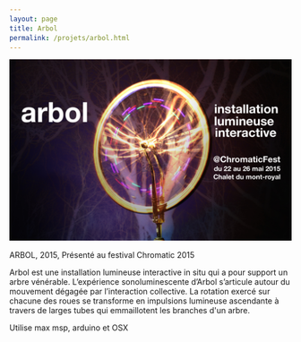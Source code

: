 ```yaml
---
layout: page
title: Arbol
permalink: /projets/arbol.html
---
```



![arbol](../../assets/img/img_arbol_01.jpg)

ARBOL, 2015,  Présenté au festival Chromatic 2015

Arbol est une installation lumineuse interactive in situ qui a pour support un arbre vénérable. L’expérience sonoluminescente d’Arbol s’articule autour du mouvement dégagée par l’interaction collective.  La rotation exercé sur chacune des roues se transforme en impulsions lumineuse ascendante à travers de larges tubes qui emmaillotent les branches d'un arbre.

Utilise max msp, arduino et OSX
